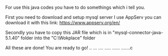 For use this java codes you have to do somethings which i tell you.

First you need to download and setup mysql server
I use AppServ you can download it with this link: https://www.appserv.org/en/

Secondly you have to copy this JAR file which is in "mysql-connector-java-5.1.40" folder 
into the "C:\Wokplace" folder

All these are done! You are ready to go!
..
...
....
.....
......
.......c